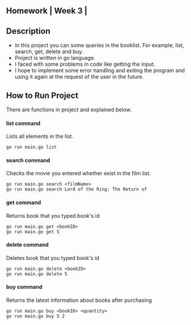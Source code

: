 ## Homework | Week 3 | 

## Description
- In this project you can some queries in the booklist. For example, list, search, get, delete and buy.
- Project is written in go language.
- I faced with some problems in code like getting the input.
- I hope to implement some error handling and exiting the program and using it again at the request of the user in the future.

## How to Run Project
There are functions in project and explained below.
#### list command
Lists all elements in the list.
```
go run main.go list
```
#### search command 
Checks the movie you entered whether exist in the film list.
```
go run main.go search <filmName>
go run main.go search Lord of the Ring: The Return of 
```

#### get command
Returns book that you typed book's id
```
go run main.go get <bookID>
go run main.go get 5
```
#### delete command 
Deletes book that you typed book's id
```
go run main.go delete <bookID>
go run main.go delete 5
```
#### buy command 
Returns the latest information about books after purchasing
```
go run main.go buy <bookID> <quantity>
go run main.go buy 5 2
```
